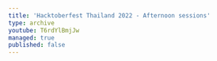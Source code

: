```yaml
---
title: 'Hacktoberfest Thailand 2022 - Afternoon sessions'
type: archive
youtube: T6rdYlBmjJw
managed: true
published: false
---
```


